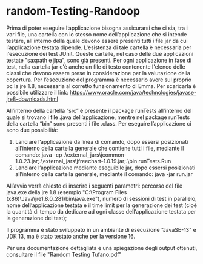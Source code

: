 # random-Testing-Randoop
Prima di poter eseguire l’applicazione bisogna assicurarsi che ci sia, tra i vari file, una cartella con lo stesso nome dell’applicazione che si intende testare, all'interno della quale devono essere presenti tutti i file jar da cui l’applicazione testata dipende. L'esistenza di tale cartella è necessaria per l'esecuzione dei test JUnit. Queste cartelle, nel caso delle due applicazioni testate "saxpath e jipa", sono già presenti. Per ogni applicazione in fase di test, nella cartella jar c'è anche un file di testo contenente l'elenco delle classi che devono essere prese in considerazione per la valutazione della copertura. 
Per l’esecuzione del programma è necessario avere sul proprio pc la jre 1.8, necessaria al corretto funzionamento di Emma. Per scaricarla è possibile utilizzare  il link: https://www.oracle.com/java/technologies/javase-jre8-downloads.html 

All’interno della cartella “src” è presente il package runTests all’interno del quale si trovano i file .java dell’applicazione, mentre nel package runTests
della cartella “bin” sono presenti i file .class.
Per eseguire l’applicazione ci sono due possibilità:

1.	Lanciare l’applicazione da linea di comando, dopo essersi posizionati all’interno della cartella generale che contiene tutti i file, 
	mediante il comando: java -cp .\external_jars\jcommon-1.0.23.jar;.\external_jars\jfreechart-1.0.19.jar;.\bin runTests.Run
2.	Lanciare l’applicazione mediante eseguibile jar, dopo essersi posizionati all’interno della cartella generale, mediante il comando: 
	java -jar run.jar

All’avvio verrà chiesto di inserire i seguenti parametri: percorso del file java.exe della jre 1.8  (esempio "C:\Program Files (x86)\Java\jre1.8.0_281\bin\java.exe"), numero di sessioni di test in parallelo, nome dell’applicazione testata e il time limit per la generazione dei test (cioè la quantità di tempo da dedicare ad ogni classe  dell’applicazione testata per la generazione dei test);

Il programma è stato sviluppato in un ambiante di esecuzione "JavaSE-13" e JDK 13, ma è stato testato anche per la versione 16.

Per una documentazione dettagliata e una spiegazione degli output ottenuti, consultare il file "Random Testing Tufano.pdf"

